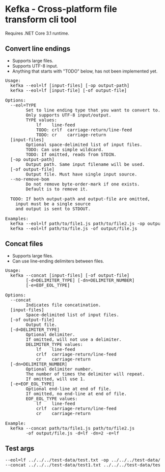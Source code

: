 # Kefka - Cross-platform file transform cli tool

Requires .NET Core 3.1 runtime.

## Convert line endings
* Supports large files.
* Supports UTF-8 input.
* Anything that starts with "TODO" below, has not been implemented yet.
<pre>
Usage:
  kefka --eol=lf [input-files] [-op output-path]
  kefka --eol=lf [input-file] [-of output-file]

Options:
  --eol=TYPE
        Set to line ending type that you want to convert to.
        Only supports UTF-8 input/output.
        TYPE values:
            lf    line-feed
            TODO: crlf  carriage-return/line-feed
            TODO: cr    carriage-return
  [input-files]
        Optional space-delimited list of input files.
        TODO: Can use simple wildcard.
        TODO: If omitted, reads from STDIN.
  [-op output-path]
        Output path. Same input filename will be used.
  [-of output-file]
        Output file. Must have single input source.
  --no-remove-bom
        Do not remove byte-order-mark if one exists.
        Default is to remove it.

  TODO: If both output-path and output-file are omitted,
    input must be a single source
    and output is sent to STDOUT.

Examples:
  kefka --eol=lf path/to/file1.js path/to/file2.js -op output/path
  kefka --eol=lf path/to/file.js -of output/file.js
</pre>


## Concat files
* Supports large files.
* Can use line-ending delimiters between files.
<pre>
Usage:
  kefka --concat [input-files] [-of output-file]
        [-d=DELIMITER_TYPE] [-dn=DELIMITER_NUMBER]
        [-e=EOF_EOL_TYPE]

Options:
  --concat
        Indicates file concatination.
  [input-files]
        Space-delimited list of input files.
  [-of output-file]
        Output file.
  [-d=DELIMITER_TYPE]
        Optional delimiter.
        If omitted, will not use a delimiter.
        DELIMITER_TYPE values:
            lf    line-feed
            crlf  carriage-return/line-feed
            cr    carriage-return
  [-dn=DELIMITER_NUMBER]
        Optional delimiter number.
        The number of times the delimiter will repeat.
        If omitted, will use 1.
  [-e=EOF_EOL_TYPE]
        Optional end-line at end of file.
        If omitted, no end-line at end of file.
        EOF_EOL_TYPE values:
            lf    line-feed
            crlf  carriage-return/line-feed
            cr    carriage-return

Example:
  kefka --concat path/to/file1.js path/to/file2.js
        -of output/file.js -d=lf -dn=2 -e=lf
</pre>

## Test args
<pre>
--eol=lf ../../../test-data/test.txt -op ../../../test-data/output/
--concat ../../../test-data/test1.txt ../../../test-data/test2.txt -of ../../../test-data/output/concat.txt -d=lf -dn=2 -e=lf
</pre>
